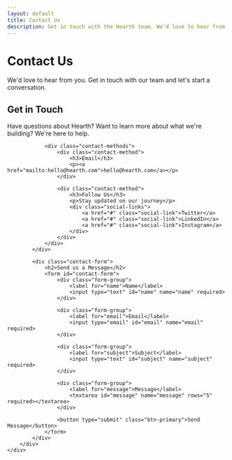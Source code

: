 ```yaml
---
layout: default
title: Contact Us
description: Get in touch with the Hearth team. We'd love to hear from you and answer any questions you might have.
---
```


<div class="contact-hero">
    <div class="container">
        <h1>Contact Us</h1>
        <p>We'd love to hear from you. Get in touch with our team and let's start a conversation.</p>
    </div>
</div>

<section class="contact-content">
    <div class="container">
        <div class="contact-grid">
            <div class="contact-info">
                <h2>Get in Touch</h2>
                <p>Have questions about Hearth? Want to learn more about what we're building? We're here to help.</p>
                
                <div class="contact-methods">
                    <div class="contact-method">
                        <h3>Email</h3>
                        <p><a href="mailto:hello@hearth.com">hello@hearth.com</a></p>
                    </div>
                    
                    <div class="contact-method">
                        <h3>Follow Us</h3>
                        <p>Stay updated on our journey</p>
                        <div class="social-links">
                            <a href="#" class="social-link">Twitter</a>
                            <a href="#" class="social-link">LinkedIn</a>
                            <a href="#" class="social-link">Instagram</a>
                        </div>
                    </div>
                </div>
            </div>
            
            <div class="contact-form">
                <h2>Send us a Message</h2>
                <form id="contact-form">
                    <div class="form-group">
                        <label for="name">Name</label>
                        <input type="text" id="name" name="name" required>
                    </div>
                    
                    <div class="form-group">
                        <label for="email">Email</label>
                        <input type="email" id="email" name="email" required>
                    </div>
                    
                    <div class="form-group">
                        <label for="subject">Subject</label>
                        <input type="text" id="subject" name="subject" required>
                    </div>
                    
                    <div class="form-group">
                        <label for="message">Message</label>
                        <textarea id="message" name="message" rows="5" required></textarea>
                    </div>
                    
                    <button type="submit" class="btn-primary">Send Message</button>
                </form>
            </div>
        </div>
    </div>
</section>
